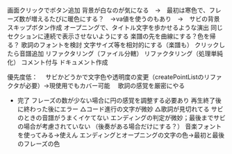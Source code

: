 画面クリックでボタン追加
背景が白なのが気になる　→　最初は寒色で、フレーズ数が増えるたびに暖色にする？　→va値を使うのもあり　→　サビの背景
スキップボタン作成
オープニングで、タイトル文字を歩かせるような演出
同じセクションに連続で表示させないようにする
楽譜の先を曲線にする？色を帰る？
歌詞のフォントを検討
文字サイズ等を相対的にする（楽譜も）
クリックしたら音譜追加
リファクタリング（ファイル分轄）
リファクタリング（処理単純化）
コメント付与
ドキュメント作成

優先度低：
　サビかどうかで文字色や透明度の変更（createPointListのリファクタが必要）→現使用でもカバー可能
　歌詞の感覚を厳密にやる


- 完了
フレーズの数が少ない場合に円の感覚を調整する必要あり
再生終了後に終わった後にエラー
△コード進行の文字が微妙
△歌詞が見切れてる
サビのときの音譜がうまくイケてない
エンディングの判定が微妙；最後までサビの場合が考慮されていない
（後奏がある場合だけにする？）
音楽フォントを使ってみる→使えん
エンディングとオープニングの文字の色→最初と最後のフレーズの色